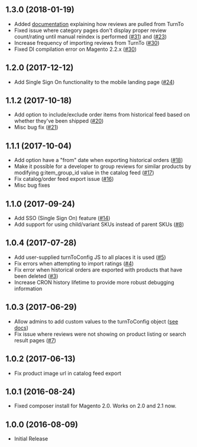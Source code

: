 ## 1.3.0 (2018-01-19)
* Added [documentation](https://github.com/turnto/magento2-turnto-socialcommerce#rating-import-from-turnto) explaining how reviews are pulled from TurnTo
* Fixed issue where category pages don't display proper review count/rating until manual reindex is performed ([#31](https://github.com/turnto/magento2-turnto-socialcommerce/issues/31)) and ([#23](https://github.com/turnto/magento2-turnto-socialcommerce/issues/23))
* Increase frequency of importing reviews from TurnTo ([#30](https://github.com/turnto/magento2-turnto-socialcommerce/issues/30))
* Fixed DI compilation error on Magento 2.2.x ([#30](https://github.com/turnto/magento2-turnto-socialcommerce/issues/26))

## 1.2.0 (2017-12-12)
* Add Single Sign On functionality to the mobile landing page ([#24](https://github.com/turnto/magento2-turnto-socialcommerce/pull/24))

## 1.1.2 (2017-10-18)
* Add option to include/exclude order items from historical feed based on whether they've been shipped ([#20](https://github.com/turnto/magento2-turnto-socialcommerce/issues/20))
* Misc bug fix ([#21](https://github.com/turnto/magento2-turnto-socialcommerce/issues/21))

## 1.1.1 (2017-10-04)
* Add option have a "from" date when exporting historical orders ([#18](https://github.com/turnto/magento2-turnto-socialcommerce/issues/18))
* Make it possible for a developer to group reviews for similar products by modifying g:item_group_id value in the catalog feed ([#17](https://github.com/turnto/magento2-turnto-socialcommerce/pull/17)) 
* Fix catalog/order feed export issue ([#16](https://github.com/turnto/magento2-turnto-socialcommerce/issues/16))
* Misc bug fixes

## 1.1.0 (2017-09-24)
* Add SSO (Single Sign On) feature ([#14](https://github.com/turnto/magento2-turnto-socialcommerce/issues/14))
* Add support for using child/variant SKUs instead of parent SKUs ([#8](https://github.com/turnto/magento2-turnto-socialcommerce/issues/8))

## 1.0.4 (2017-07-28)

* Add user-supplied turnToConfig JS to all places it is used ([#5](https://github.com/turnto/magento2-turnto-socialcommerce/issues/5))
* Fix errors when attempting to import ratings ([#4](https://github.com/turnto/magento2-turnto-socialcommerce/issues/4))
* Fix error when historical orders are exported with products that have been deleted ([#3](https://github.com/turnto/magento2-turnto-socialcommerce/issues/3))
* Increase CRON history lifetime to provide more robust debugging information

## 1.0.3 (2017-06-29)

* Allow admins to add custom values to the turnToConfig object ([see docs](https://github.com/turnto/magento2-turnto-socialcommerce#custom-configuration))
* Fix issue where reviews were not showing on product listing or search result pages ([#7](https://github.com/turnto/magento2-turnto-socialcommerce/issues/7))

## 1.0.2 (2017-06-13)

* Fix product image url in catalog feed export

## 1.0.1 (2016-08-24)

* Fixed composer install for Magento 2.0. Works on 2.0 and 2.1 now.

## 1.0.0 (2016-08-09)

* Initial Release
